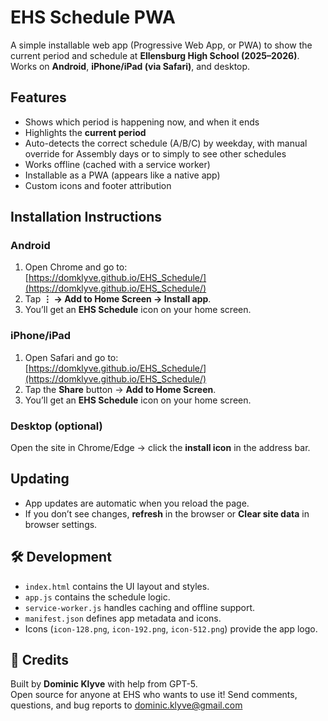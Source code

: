 # EHS Schedule PWA

A simple installable web app (Progressive Web App, or PWA) to show the current period and schedule at **Ellensburg High School (2025–2026)**.  
Works on **Android**, **iPhone/iPad (via Safari)**, and desktop.

## Features
- Shows which period is happening now, and when it ends
- Highlights the **current period**
- Auto-detects the correct schedule (A/B/C) by weekday, with manual override for Assembly days or to simply to see other schedules
- Works offline (cached with a service worker)
- Installable as a PWA (appears like a native app)
- Custom icons and footer attribution

## Installation Instructions

### Android
1. Open Chrome and go to:  
   [https://domklyve.github.io/EHS_Schedule/](https://domklyve.github.io/EHS_Schedule/)
2. Tap **⋮ → Add to Home Screen → Install app**.
3. You’ll get an **EHS Schedule** icon on your home screen.

### iPhone/iPad
1. Open Safari and go to:  
   [https://domklyve.github.io/EHS_Schedule/](https://domklyve.github.io/EHS_Schedule/)
2. Tap the **Share** button → **Add to Home Screen**.
3. You’ll get an **EHS Schedule** icon on your home screen.

### Desktop (optional)
Open the site in Chrome/Edge → click the **install icon** in the address bar.

## Updating
- App updates are automatic when you reload the page.
- If you don’t see changes, **refresh** in the browser or **Clear site data** in browser settings.

## 🛠 Development
- `index.html` contains the UI layout and styles.
- `app.js` contains the schedule logic.
- `service-worker.js` handles caching and offline support.
- `manifest.json` defines app metadata and icons.
- Icons (`icon-128.png`, `icon-192.png`, `icon-512.png`) provide the app logo.

## 🙋 Credits
Built by **Dominic Klyve** with help from GPT-5.  
Open source for anyone at EHS who wants to use it!
Send comments, questions, and bug reports to dominic.klyve@gmail.com
